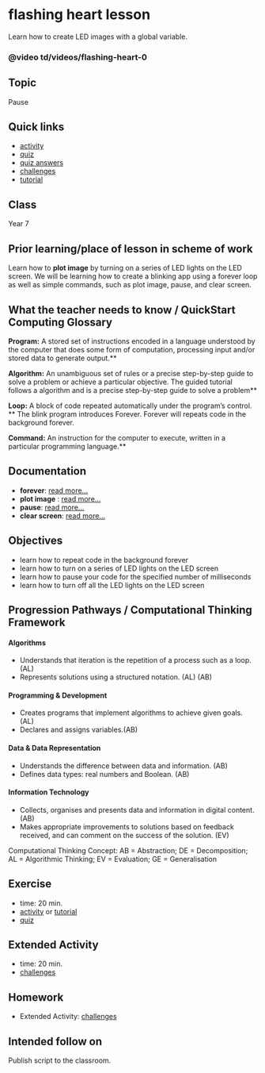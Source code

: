 # flashing heart lesson

Learn how to create LED images with a global variable.

### @video td/videos/flashing-heart-0

## Topic

Pause

## Quick links

* [activity](/microbit/lessons/flashing-heart/activity)
* [quiz](/microbit/lessons/flashing-heart/quiz)
* [quiz answers](/microbit/lessons/flashing-heart/quiz-answers)
* [challenges](/microbit/lessons/flashing-heart/challenges)
* [tutorial](/microbit/lessons/flashing-heart/tutorial)

## Class

Year 7

## Prior learning/place of lesson in scheme of work

Learn how to **plot image** by turning on a series of LED lights on the LED screen. We will be learning how to create a blinking app using a forever loop as well as simple commands, such as plot image, pause, and clear screen.

## What the teacher needs to know / QuickStart Computing Glossary

**Program:** A stored set of instructions encoded in a language understood by the computer that does some form of computation, processing input and/or stored data to generate output.**

**Algorithm:** An unambiguous set of rules or a precise step-by-step guide to solve a problem or achieve a particular objective. The guided tutorial follows a algorithm and is a precise step-by-step guide to solve a problem**

**Loop:** A block of code repeated automatically under the program’s control. ** The blink program introduces Forever. Forever will repeats code in the background forever.

**Command:** An instruction for the computer to execute, written in a particular programming language.**

## Documentation

* **forever**: [read more...](/microbit/reference/basic/forever)
* **plot image** : [read more...](/microbit/reference/led/plot-image)
* **pause**: [read more...](/microbit/reference/basic/pause)
* **clear screen**: [read more...](/microbit/reference/basic/clear-screen)

## Objectives

* learn how to repeat code in the background forever
* learn how to turn on a series of LED lights on the LED screen
* learn how to pause your code for the specified number of milliseconds
* learn how to turn off all the LED lights on the LED screen

## Progression Pathways / Computational Thinking Framework

#### Algorithms

* Understands that iteration is the repetition of a process such as a loop. (AL)
* Represents solutions using a structured notation. (AL) (AB)

#### Programming & Development

* Creates programs that implement algorithms to achieve given goals. (AL)
* Declares and assigns variables.(AB)

#### Data & Data Representation

* Understands the difference between data and information. (AB)
* Defines data types: real numbers and Boolean. (AB)

#### Information Technology

*  Collects, organises and presents data and information in digital content. (AB)
* Makes appropriate improvements to solutions based on feedback received, and can comment on the success of the solution. (EV)

Computational Thinking Concept: AB = Abstraction; DE = Decomposition; AL = Algorithmic Thinking; EV = Evaluation; GE = Generalisation

## Exercise

* time: 20 min.
* [activity](/microbit/lessons/flashing-heart/activity) or [tutorial](/microbit/lessons/flashing-heart/tutorial)
* [quiz](/microbit/lessons/flashing-heart/quiz)

## Extended Activity

* time: 20 min.
* [challenges](/microbit/lessons/flashing-heart/challenges)

## Homework

* Extended Activity: [challenges](/microbit/lessons/flashing-heart/challenges)

## Intended follow on

Publish script to the classroom.

